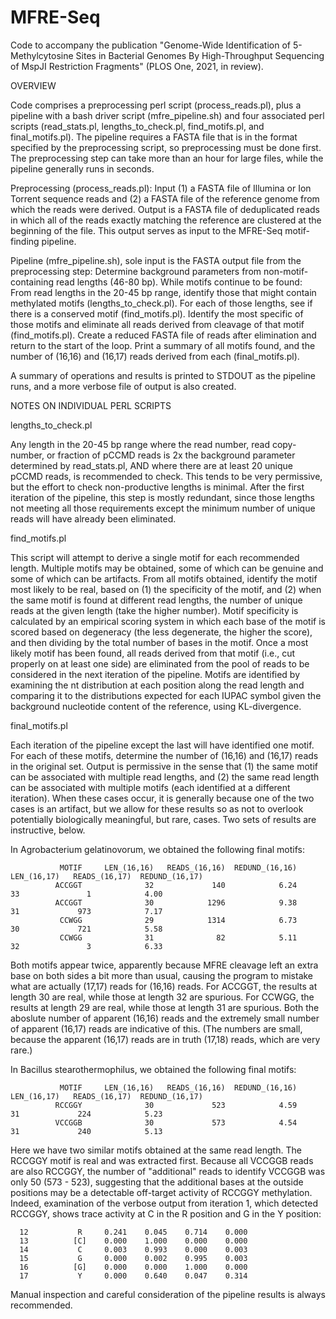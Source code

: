 # MFRE-Seq
Code to accompany the publication "Genome-Wide Identification of 5-Methylcytosine Sites in Bacterial Genomes By High-Throughput Sequencing of MspJI Restriction Fragments" (PLOS One, 2021, in review).

OVERVIEW

Code comprises a preprocessing perl script (process_reads.pl), plus a pipeline with a bash driver script (mfre_pipeline.sh) and four associated perl scripts (read_stats.pl, lengths_to_check.pl, find_motifs.pl, and final_motifs.pl).  The pipeline requires a FASTA file that is in the format specified by the preprocessing script, so preprocessing must be done first.  The preprocessing step can take more than an hour for large files, while the pipeline generally runs in seconds.

Preprocessing (process_reads.pl):
  Input (1) a FASTA file of Illumina or Ion Torrent sequence reads and (2) a FASTA file of the reference genome from which the reads were derived.
  Output is a FASTA file of deduplicated reads in which all of the reads exactly matching the reference are clustered at the beginning of the file.
  This output serves as input to the MFRE-Seq motif-finding pipeline.

Pipeline (mfre_pipeline.sh), sole input is the FASTA output file from the preprocessing step:
  Determine background parameters from non-motif-containing read lengths (46-80 bp).
  While motifs continue to be found:
    From read lengths in the 20-45 bp range, identify those that might contain methylated motifs (lengths_to_check.pl).
    For each of those lengths, see if there is a conserved motif (find_motifs.pl).
    Identify the most specific of those motifs and eliminate all reads derived from cleavage of that motif (find_motifs.pl).
    Create a reduced FASTA file of reads after elimination and return to the start of the loop.
  Print a summary of all motifs found, and the number of (16,16) and (16,17) reads derived from each (final_motifs.pl).

A summary of operations and results is printed to STDOUT as the pipeline runs, and a more verbose file of output is also created.

NOTES ON INDIVIDUAL PERL SCRIPTS

lengths_to_check.pl

Any length in the 20-45 bp range where the read number, read copy-number, or fraction of pCCMD reads is 2x the background parameter determined by read_stats.pl, AND where there are at least 20 unique pCCMD reads, is recommended to check.  This tends to be very permissive, but the effort to check non-productive lengths is minimal.
After the first iteration of the pipeline, this step is mostly redundant, since those lengths not meeting all those requirements except the minimum number of unique reads will have already been eliminated.

find_motifs.pl

This script will attempt to derive a single motif for each recommended length.
Multiple motifs may be obtained, some of which can be genuine and some of which can be artifacts.
From all motifs obtained, identify the motif most likely to be real, based on (1) the specificity of the motif, and (2) when the same motif is found at different read lengths, the number of unique reads at the given length (take the higher number).
Motif specificity is calculated by an empirical scoring system in which each base of the motif is scored based on degeneracy (the less degenerate, the higher the score), and then dividing by the total number of bases in the motif.
Once a most likely motif has been found, all reads derived from that motif (i.e., cut properly on at least one side) are eliminated from the pool of reads to be considered in the next iteration of the pipeline.
Motifs are identified by examining the nt distribution at each position along the read length and comparing it to the distributions expected for each IUPAC symbol given the background nucleotide content of the reference, using KL-divergence.

final_motifs.pl

Each iteration of the pipeline except the last will have identified one motif.  For each of these motifs, determine the number of (16,16) and (16,17) reads in the original set.
Output is permissive in the sense that (1) the same motif can be associated with multiple read lengths, and (2) the same read length can be associated with multiple motifs (each identified at a different iteration).  When these cases occur, it is generally because one of the two cases is an artifact, but we allow for these results so as not to overlook potentially biologically meaningful, but rare, cases.
Two sets of results are instructive, below.

In Agrobacterium gelatinovorum, we obtained the following final motifs:

               MOTIF     LEN_(16,16)   READS_(16,16)  REDUND_(16,16)     LEN_(16,17)   READS_(16,17)  REDUND_(16,17)
              ACCGGT              32             140            6.24              33               1            4.00
              ACCGGT              30            1296            9.38              31             973            7.17
               CCWGG              29            1314            6.73              30             721            5.58
               CCWGG              31              82            5.11              32               3            6.33
               
Both motifs appear twice, apparently because MFRE cleavage left an extra base on both sides a bit more than usual, causing the program to mistake what are actually (17,17) reads for (16,16) reads.  For ACCGGT, the results at length 30 are real, while those at length 32 are spurious.  For CCWGG, the results at length 29 are real, while those at length 31 are spurious.  Both the aboslute number of apparent (16,16) reads and the extremely small number of apparent (16,17) reads are indicative of this.  (The numbers are small, because the apparent (16,17) reads are in truth (17,18) reads, which are very rare.)

In Bacillus stearothermophilus, we obtained the following final motifs:

               MOTIF     LEN_(16,16)   READS_(16,16)  REDUND_(16,16)     LEN_(16,17)   READS_(16,17)  REDUND_(16,17)
              RCCGGY              30             523            4.59              31             224            5.23
              VCCGGB              30             573            4.54              31             240            5.13

Here we have two similar motifs obtained at the same read length.  The RCCGGY motif is real and was extracted first.  Because all VCCGGB reads are also RCCGGY, the number of "additional" reads to identify VCCGGB was only 50 (573 - 523), suggesting that the additional bases at the outside positions may be a detectable off-target activity of RCCGGY methylation.  Indeed, examination of the verbose output from iteration 1, which detected RCCGGY, shows trace activity at C in the R position and G in the Y position:

      12           R     0.241    0.045    0.714    0.000
      13          [C]    0.000    1.000    0.000    0.000
      14           C     0.003    0.993    0.000    0.003
      15           G     0.000    0.002    0.995    0.003
      16          [G]    0.000    0.000    1.000    0.000
      17           Y     0.000    0.640    0.047    0.314

Manual inspection and careful consideration of the pipeline results is always recommended.
